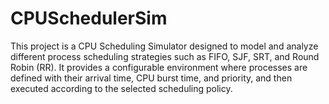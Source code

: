 # CPUSchedulerSim
This project is a CPU Scheduling Simulator designed to model and analyze different process scheduling strategies such as FIFO, SJF, SRT, and Round Robin (RR). It provides a configurable environment where processes are defined with their arrival time, CPU burst time, and priority, and then executed according to the selected scheduling policy.
